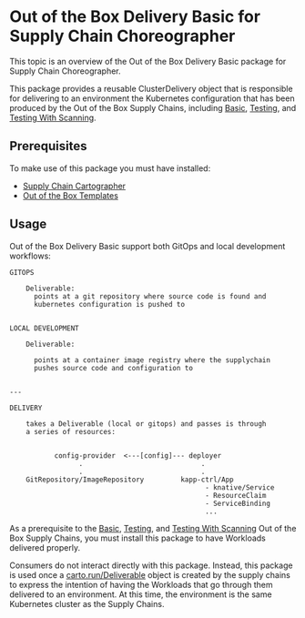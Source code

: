 # Out of the Box Delivery Basic for Supply Chain Choreographer

This topic is an overview of the Out of the Box Delivery Basic package for Supply Chain Choreographer.

This package provides a reusable ClusterDelivery object that is responsible for
delivering to an environment the Kubernetes configuration that has been
produced by the Out of the Box Supply Chains, including [Basic](ootb-supply-chain-basic.html),
[Testing](ootb-supply-chain-testing.html), and
[Testing With Scanning](ootb-supply-chain-testing-scanning.html).

## <a id="prerequisites"></a> Prerequisites

To make use of this package you must have installed:

- [Supply Chain Cartographer](../install-online/components.hbs.md#install-scc)
- [Out of the Box Templates](ootb-templates.html)

## <a id="prerequisites"></a> Usage

Out of the Box Delivery Basic support both GitOps and local development workflows:

```text
GITOPS

    Deliverable:
      points at a git repository where source code is found and
      kubernetes configuration is pushed to


LOCAL DEVELOPMENT

    Deliverable:

      points at a container image registry where the supplychain
      pushes source code and configuration to


---

DELIVERY

    takes a Deliverable (local or gitops) and passes is through
    a series of resources:


           config-provider  <---[config]--- deployer
                 .                             .
                 .                             .
    GitRepository/ImageRepository         kapp-ctrl/App
                                                - knative/Service
                                                - ResourceClaim
                                                - ServiceBinding
                                                ...
```

As a prerequisite to the [Basic](ootb-supply-chain-basic.html),
[Testing](ootb-supply-chain-testing.html), and
[Testing With Scanning](ootb-supply-chain-testing-scanning.html) Out of the Box
Supply Chains, you must install this package to have Workloads delivered properly.

Consumers do not interact directly with this package. Instead, this package is used
once a [carto.run/Deliverable](https://github.com/vmware-tanzu/cartographer) object is created by the supply
chains to express the intention of having the Workloads that go through them
delivered to an environment. At this time, the environment is the same Kubernetes cluster as the
Supply Chains.
